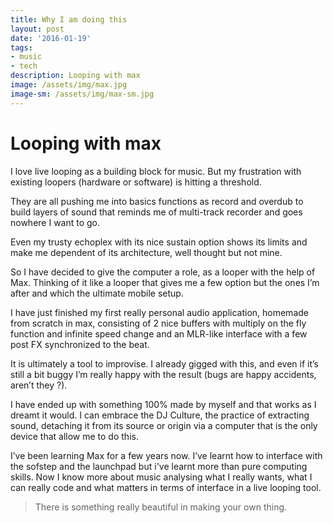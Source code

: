 ```yaml
---
title: Why I am doing this
layout: post
date: '2016-01-19'
tags:
- music
- tech
description: Looping with max
image: /assets/img/max.jpg
image-sm: /assets/img/max-sm.jpg
---
```


# Looping with max

I love live looping as a building block for music. But my frustration with existing loopers (hardware or software) is hitting a threshold.

They are all pushing me into basics functions as record and overdub to build layers of sound that reminds me of multi-track recorder and goes nowhere I want to go. 

Even my trusty echoplex with its nice sustain option shows its limits and make me dependent of its architecture, well thought but not mine.

So I have decided to give the computer a role, as a looper with the help of Max. Thinking of it like a looper that gives me a few option but the ones I’m after and which the ultimate mobile setup.

I have just finished my first really personal audio application, homemade from scratch in max, consisting of 2 nice buffers with multiply on the fly function and infinite speed change and an MLR-like interface with a few post FX synchronized to the beat.

It is ultimately a tool to improvise. I already gigged with this, and even if it’s still a bit buggy I’m really happy with the result (bugs are happy accidents, aren’t they ?).

I have ended up with something 100% made by myself and that works as I dreamt it would. I can embrace the DJ Culture, the practice of extracting sound, detaching it from its source or origin via a computer that is the only device that allow me to do this.

I’ve been learning Max for a few years now. I’ve learnt how to interface with the sofstep and the launchpad but i've learnt more than pure computing skills. Now I know more about music analysing what I really wants, what I can really code and what matters in terms of interface in a live looping tool.

> There is something really beautiful in making your own thing.
